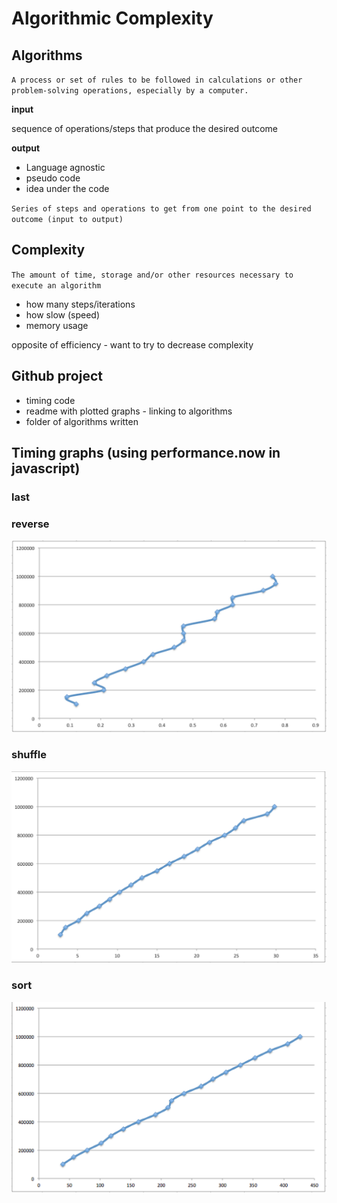 # Algorithmic Complexity

## Algorithms

`A process or set of rules to be followed in calculations or other problem-solving operations, especially by a computer.`

**input**

sequence of operations/steps that produce the desired outcome

**output**

- Language agnostic
- pseudo code
- idea under the code

`Series of steps and operations to get from one point to the desired outcome (input to output)`

## Complexity

`The amount of time, storage and/or other resources necessary to execute an algorithm`

- how many steps/iterations
- how slow (speed)
- memory usage

opposite of efficiency - want to try to decrease complexity

## Github project

- timing code
- readme with plotted graphs - linking to algorithms
- folder of algorithms written

## Timing graphs (using performance.now in javascript)
### last
<!-- ![last](images/sort-data.png) -->
### reverse
![reverse](images/reverse-data.png)
### shuffle
![shuffle](images/shuffle-data.png)
### sort
![sort](images/sort-data.png)
